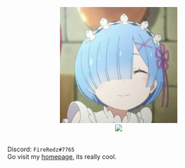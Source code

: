 
<p align="center">
  <img src="https://raw.githubusercontent.com/FireRedz/FireRedz/master/rem.png" alt="rem">
  
  <br/>
  <a href="https://hits.seeyoufarm.com"><img src="https://hits.seeyoufarm.com/api/count/incr/badge.svg?url=https%3A%2F%2Fgithub.com%2FFireReddz&count_bg=%23000000&title_bg=%230A0A0A&icon=&icon_color=%23000000&title=HITS&edge_flat=true"/></a>
</p>

##
Discord: `FireRedz#7765` </br>
Go visit my [homepage](https://yuzumi.yuzuhara.tk/), its really cool. </br>
